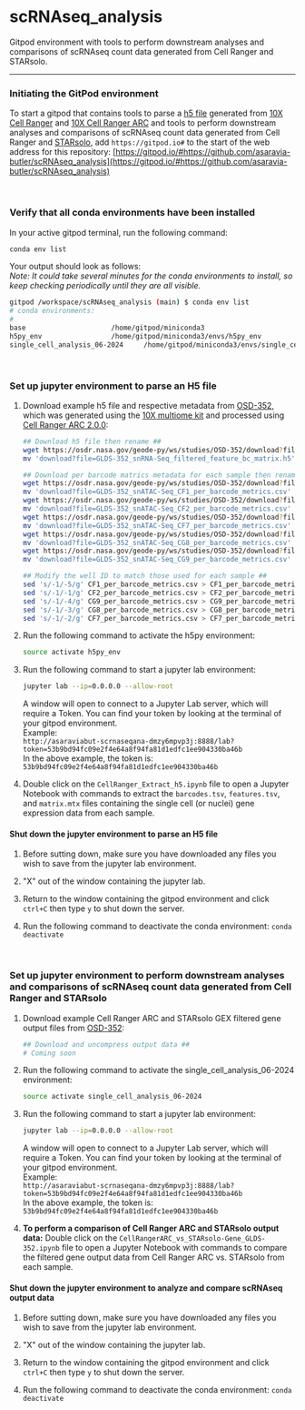 # scRNAseq_analysis
Gitpod environment with tools to perform downstream analyses and comparisons of scRNAseq count data generated from Cell Ranger and STARsolo.

---

### Initiating the GitPod environment

To start a gitpod that contains tools to parse a [h5 file](https://www.10xgenomics.com/support/software/cell-ranger/latest/analysis/outputs/cr-outputs-h5-matrices) generated from [10X Cell Ranger](https://www.10xgenomics.com/support/software/cell-ranger/latest) and [10X Cell Ranger ARC](https://www.10xgenomics.com/support/software/cell-ranger-arc/latest) and tools to perform downstream analyses and comparisons of scRNAseq count data generated from Cell Ranger and [STARsolo](https://github.com/alexdobin/STAR/blob/master/docs/STARsolo.md), add `https://gitpod.io#` to the start of the web address for this repository:
[https://gitpod.io/#https://github.com/asaravia-butler/scRNAseq_analysis](https://gitpod.io/#https://github.com/asaravia-butler/scRNAseq_analysis)

<br>

### Verify that all conda environments have been installed

In your active gitpod terminal, run the following command:

```bash
conda env list
```

Your output should look as follows:  
*Note: It could take several minutes for the conda environments to install, so keep checking periodically until they are all visible.*

```bash
gitpod /workspace/scRNAseq_analysis (main) $ conda env list
# conda environments:
#
base                     /home/gitpod/miniconda3
h5py_env                 /home/gitpod/miniconda3/envs/h5py_env
single_cell_analysis_06-2024     /home/gitpod/miniconda3/envs/single_cell_analysis_06-2024
```

<br>

### Set up jupyter environment to parse an H5 file

1. Download example h5 file and respective metadata from [OSD-352](https://osdr.nasa.gov/bio/repo/data/studies/OSD-352), which was generated using the [10X multiome kit](https://www.10xgenomics.com/products/single-cell-multiome-atac-plus-gene-expression) and processed using [Cell Ranger ARC 2.0.0](https://www.10xgenomics.com/support/software/cell-ranger-arc/latest):

    ```bash
    ## Download h5 file then rename ##
    wget https://osdr.nasa.gov/geode-py/ws/studies/OSD-352/download?file=GLDS-352_snRNA-Seq_filtered_feature_bc_matrix.h5&version=1
    mv 'download?file=GLDS-352_snRNA-Seq_filtered_feature_bc_matrix.h5' GLDS-352_snRNA-Seq_filtered_feature_bc_matrix.h5

    ## Download per barcode matrics metadata for each sample then rename ##
    wget https://osdr.nasa.gov/geode-py/ws/studies/OSD-352/download?file=GLDS-352_snATAC-Seq_CF1_per_barcode_metrics.csv&version=1
    mv 'download?file=GLDS-352_snATAC-Seq_CF1_per_barcode_metrics.csv' CF1_per_barcode_metrics.csv
    wget https://osdr.nasa.gov/geode-py/ws/studies/OSD-352/download?file=GLDS-352_snATAC-Seq_CF2_per_barcode_metrics.csv&version=1
    mv 'download?file=GLDS-352_snATAC-Seq_CF2_per_barcode_metrics.csv' CF2_per_barcode_metrics.csv
    wget https://osdr.nasa.gov/geode-py/ws/studies/OSD-352/download?file=GLDS-352_snATAC-Seq_CF7_per_barcode_metrics.csv&version=1
    mv 'download?file=GLDS-352_snATAC-Seq_CF7_per_barcode_metrics.csv' CF7_per_barcode_metrics.csv
    wget https://osdr.nasa.gov/geode-py/ws/studies/OSD-352/download?file=GLDS-352_snATAC-Seq_CG8_per_barcode_metrics.csv&version=1
    mv 'download?file=GLDS-352_snATAC-Seq_CG8_per_barcode_metrics.csv' CG8_per_barcode_metrics.csv
    wget https://osdr.nasa.gov/geode-py/ws/studies/OSD-352/download?file=GLDS-352_snATAC-Seq_CG9_per_barcode_metrics.csv&version=1
    mv 'download?file=GLDS-352_snATAC-Seq_CG9_per_barcode_metrics.csv' CG9_per_barcode_metrics.csv

    ## Modify the well ID to match those used for each sample ##
    sed 's/-1/-5/g' CF1_per_barcode_metrics.csv > CF1_per_barcode_metrics_wellID5.csv
    sed 's/-1/-1/g' CF2_per_barcode_metrics.csv > CF2_per_barcode_metrics_wellID1.csv
    sed 's/-1/-4/g' CG9_per_barcode_metrics.csv > CG9_per_barcode_metrics_wellID4.csv
    sed 's/-1/-3/g' CG8_per_barcode_metrics.csv > CG8_per_barcode_metrics_wellID3.csv
    sed 's/-1/-2/g' CF7_per_barcode_metrics.csv > CF7_per_barcode_metrics_wellID2.csv
    ```

2. Run the following command to activate the h5py environment:
    ```bash
    source activate h5py_env
    ```

4. Run the following command to start a jupyter lab environment:
    ```bash
    jupyter lab --ip=0.0.0.0 --allow-root
    ```

    A window will open to connect to a Jupyter Lab server, which will require a Token.
    You can find your token by looking at the terminal of your gitpod environment.  
    Example:  
    `http://asaraviabut-scrnaseqana-dmzy6mpvp3j:8888/lab?token=53b9bd94fc09e2f4e64a8f94fa81d1edfc1ee904330ba46b`  
    In the above example, the token is: `53b9bd94fc09e2f4e64a8f94fa81d1edfc1ee904330ba46b`

5. Double click on the `CellRanger_Extract_h5.ipynb` file to open a Jupyter Notebook with commands to extract the `barcodes.tsv`, `features.tsv`, and `matrix.mtx` files containing the single cell (or nuclei) gene expression data from each sample.  


#### Shut down the jupyter environment to parse an H5 file

1. Before sutting down, make sure you have downloaded any files you wish to save from the jupyter lab environment.
  
2. "X" out of the window containing the jupyter lab.

3. Return to the window containing the gitpod environment and click `ctrl+C` then type `y` to shut down the server.

4. Run the following command to deactivate the conda environment: `conda deactivate`

<br>

### Set up jupyter environment to perform downstream analyses and comparisons of scRNAseq count data generated from Cell Ranger and STARsolo

1. Download example Cell Ranger ARC and STARsolo GEX filtered gene output files from [OSD-352](https://osdr.nasa.gov/bio/repo/data/studies/OSD-352):

    ```bash
    ## Download and uncompress output data ##
    # Coming soon
    ```

2. Run the following command to activate the single_cell_analysis_06-2024 environment:
    ```bash
    source activate single_cell_analysis_06-2024
    ```

4. Run the following command to start a jupyter lab environment:
    ```bash
    jupyter lab --ip=0.0.0.0 --allow-root
    ```

    A window will open to connect to a Jupyter Lab server, which will require a Token.
    You can find your token by looking at the terminal of your gitpod environment.  
    Example:  
    `http://asaraviabut-scrnaseqana-dmzy6mpvp3j:8888/lab?token=53b9bd94fc09e2f4e64a8f94fa81d1edfc1ee904330ba46b`  
    In the above example, the token is: `53b9bd94fc09e2f4e64a8f94fa81d1edfc1ee904330ba46b`


5. **To perform a comparison of Cell Ranger ARC and STARsolo output data:** Double click on the `CellRangerARC_vs_STARsolo-Gene_GLDS-352.ipynb` file to open a Jupyter Notebook with commands to compare the filtered gene output data from Cell Ranger ARC vs. STARsolo from each sample.  


#### Shut down the jupyter environment to analyze and compare scRNAseq output data 

1. Before sutting down, make sure you have downloaded any files you wish to save from the jupyter lab environment.
  
2. "X" out of the window containing the jupyter lab.

3. Return to the window containing the gitpod environment and click `ctrl+C` then type `y` to shut down the server.

4. Run the following command to deactivate the conda environment: `conda deactivate`

<br>



